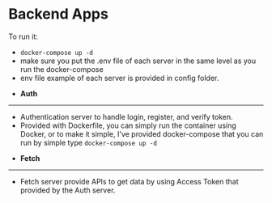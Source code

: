 # Backend Apps
To run it: 
- `docker-compose up -d` 
- make sure you put the .env file of each server in the same level as you run the docker-compose
- env file example of each server is provided in config folder.
* **Auth**
----
- Authentication server to handle login, register, and verify token.
- Provided with Dockerfile, you can simply run the container using Docker, or to make it simple, I've provided docker-compose that you can run by simple type `docker-compose up -d`
* **Fetch**
----
- Fetch server provide APIs to get data by using Access Token that provided by the Auth server. 

